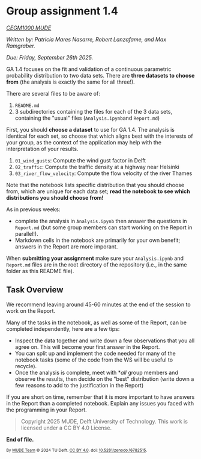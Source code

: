 # Group assignment 1.4

*[CEGM1000 MUDE](http://mude.citg.tudelft.nl/)*

*Written by: Patricia Mares Nasarre, Robert Lanzafame, and Max Ramgraber.*

*Due: Friday, September 26th 2025.*

GA 1.4 focuses on the fit and validation of a continuous parametric probability distribution to two data sets. There are **three datasets to choose from** (the analysis is exactly the same for all three!).

There are several files to be aware of:

1. `README.md`
2. 3 subdirectories containing the files for each of the 3 data sets, containing the "usual" files (`Analysis.ipynb`and `Report.md`)

First, you should **choose a dataset** to use for GA 1.4. The analysis is identical for each set, so choose that which aligns best with the interests of your group, as the context of the application may help with the interpretation of your results.

1. `01_wind_gusts`: Compute the wind gust factor in Delft
1. `02_traffic`: Compute the traffic density at a highway near Helsinki
3. `03_river_flow_velocity`: Compute the flow velocity of the river Thames

Note that the notebook lists specific distribution that you should choose from, which are unique for each data set; **read the notebook to see which distributions you should choose from!**

As in previous weeks:
- complete the analysis in `Analysis.ipynb` then answer the questions in `Report.md` (but some group members can start working on the Report in parallel!).
- Markdown cells in the notebook are primarily for your own benefit; answers in the Report are more imporant. 

When **submitting your assignment** make sure your `Analysis.ipynb` and `Report.md` files are in the root directory of the repository (i.e., in the same folder as this README file).

## Task Overview

We recommend leaving around 45-60 minutes at the end of the session to work on the Report.

Many of the tasks in the notebook, as well as some of the Report, can be completed independently, here are a few tips:
- Inspect the data together and write down a few observations that you all agree on. This will become your first answer in the Report.
- You can split up and implement the code needed for many of the notebook tasks (some of the code from the WS will be useful to recycle).
- Once the analysis is complete, meet with **all* group members and observe the results, then decide on the "best" distribution (write down a few reasons to add to the justification in the Report)

If you are short on time, remember that it is more important to have answers in the Report than a completed notebook. Explain any issues you faced with the programming in your Report.

> Copyright 2025 MUDE, Delft University of Technology. This work is licensed under a CC BY 4.0 License.

**End of file.**

<span style="font-size: 75%">
By <a rel="MUDE" href="http://mude.citg.tudelft.nl/">MUDE Team</a> &copy; 2024 TU Delft. <a rel="license" href="http://creativecommons.org/licenses/by/4.0/">CC BY 4.0</a>. doi: <a rel="Zenodo DOI" href="https://doi.org/10.5281/zenodo.16782515">10.5281/zenodo.16782515</a>.